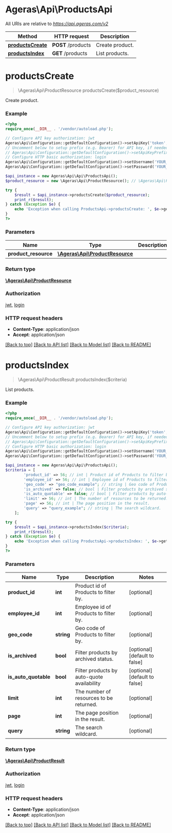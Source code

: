 # Ageras\Api\ProductsApi

All URIs are relative to *https://api.ageras.com/v2*

Method | HTTP request | Description
------------- | ------------- | -------------
[**productsCreate**](ProductsApi.md#productsCreate) | **POST** /products | Create product.
[**productsIndex**](ProductsApi.md#productsIndex) | **GET** /products | List products.


# **productsCreate**
> \Ageras\Api\ProductResource productsCreate($product_resource)

Create product.

### Example
```php
<?php
require_once(__DIR__ . '/vendor/autoload.php');

// Configure API key authorization: jwt
Ageras\Api\Configuration::getDefaultConfiguration()->setApiKey('token', 'YOUR_API_KEY');
// Uncomment below to setup prefix (e.g. Bearer) for API key, if needed
// Ageras\Api\Configuration::getDefaultConfiguration()->setApiKeyPrefix('token', 'Bearer');
// Configure HTTP basic authorization: login
Ageras\Api\Configuration::getDefaultConfiguration()->setUsername('YOUR_USERNAME');
Ageras\Api\Configuration::getDefaultConfiguration()->setPassword('YOUR_PASSWORD');

$api_instance = new Ageras\Api\Api\ProductsApi();
$product_resource = new \Ageras\Api\ProductResource(); // \Ageras\Api\ProductResource | 

try {
    $result = $api_instance->productsCreate($product_resource);
    print_r($result);
} catch (Exception $e) {
    echo 'Exception when calling ProductsApi->productsCreate: ', $e->getMessage(), PHP_EOL;
}
?>
```

### Parameters

Name | Type | Description  | Notes
------------- | ------------- | ------------- | -------------
 **product_resource** | [**\Ageras\Api\ProductResource**](../Model/\Ageras\Api\ProductResource.md)|  |

### Return type

[**\Ageras\Api\ProductResource**](../Model/ProductResource.md)

### Authorization

[jwt](../../README.md#jwt), [login](../../README.md#login)

### HTTP request headers

 - **Content-Type**: application/json
 - **Accept**: application/json

[[Back to top]](#) [[Back to API list]](../../README.md#documentation-for-api-endpoints) [[Back to Model list]](../../README.md#documentation-for-models) [[Back to README]](../../README.md)

# **productsIndex**
> \Ageras\Api\ProductResult productsIndex($criteria)

List products.

### Example
```php
<?php
require_once(__DIR__ . '/vendor/autoload.php');

// Configure API key authorization: jwt
Ageras\Api\Configuration::getDefaultConfiguration()->setApiKey('token', 'YOUR_API_KEY');
// Uncomment below to setup prefix (e.g. Bearer) for API key, if needed
// Ageras\Api\Configuration::getDefaultConfiguration()->setApiKeyPrefix('token', 'Bearer');
// Configure HTTP basic authorization: login
Ageras\Api\Configuration::getDefaultConfiguration()->setUsername('YOUR_USERNAME');
Ageras\Api\Configuration::getDefaultConfiguration()->setPassword('YOUR_PASSWORD');

$api_instance = new Ageras\Api\Api\ProductsApi();
$criteria = [
        'product_id' => 56; // int | Product id of Products to filter by.
        'employee_id' => 56; // int | Employee id of Products to filter by.
        'geo_code' => "geo_code_example"; // string | Geo code of Products to filter by.
        'is_archived' => false; // bool | Filter products by archived status.
        'is_auto_quotable' => false; // bool | Filter products by auto-quote availability
        'limit' => 56; // int | The number of resources to be returned.
        'page' => 56; // int | The page position in the result.
        'query' => "query_example"; // string | The search wildcard.
    ];

try {
    $result = $api_instance->productsIndex($criteria);
    print_r($result);
} catch (Exception $e) {
    echo 'Exception when calling ProductsApi->productsIndex: ', $e->getMessage(), PHP_EOL;
}
?>
```

### Parameters

Name | Type | Description  | Notes
------------- | ------------- | ------------- | -------------
 **product_id** | **int**| Product id of Products to filter by. | [optional]
 **employee_id** | **int**| Employee id of Products to filter by. | [optional]
 **geo_code** | **string**| Geo code of Products to filter by. | [optional]
 **is_archived** | **bool**| Filter products by archived status. | [optional] [default to false]
 **is_auto_quotable** | **bool**| Filter products by auto-quote availability | [optional] [default to false]
 **limit** | **int**| The number of resources to be returned. | [optional]
 **page** | **int**| The page position in the result. | [optional]
 **query** | **string**| The search wildcard. | [optional]

### Return type

[**\Ageras\Api\ProductResult**](../Model/ProductResult.md)

### Authorization

[jwt](../../README.md#jwt), [login](../../README.md#login)

### HTTP request headers

 - **Content-Type**: application/json
 - **Accept**: application/json

[[Back to top]](#) [[Back to API list]](../../README.md#documentation-for-api-endpoints) [[Back to Model list]](../../README.md#documentation-for-models) [[Back to README]](../../README.md)

